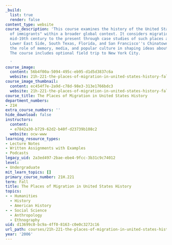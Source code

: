 ```yaml
---
_build:
  list: true
  render: false
content_type: website
course_description: 'This course examines the history of the United States as a "nation
  of immigrants" within a broader global context. It considers migration from the
  mid-19th century to the present through case studies of such places as New York''s
  Lower East Side, South Texas, Florida, and San Francisco''s Chinatown. It also examines
  the role of memory, media, and popular culture in shaping ideas about migration.
  The course includes optional field trip to New York City.

  '
course_image:
  content: 56b4f00a-5094-495c-eb95-d1d5d3837c6a
  website: 21h-221-the-places-of-migration-in-united-states-history-fall-2006
course_image_thumbnail:
  content: ec454f7e-2a9d-c78d-98e3-313e1766bdc3
  website: 21h-221-the-places-of-migration-in-united-states-history-fall-2006
course_title: The Places of Migration in United States History
department_numbers:
- 21H
extra_course_numbers: ''
hide_download: false
instructors:
  content:
  - e7842a30-b729-62d2-b40f-d23739b108c2
  website: ocw-www
learning_resource_types:
- Lecture Notes
- Written Assignments with Examples
- Podcasts
legacy_uid: 2a3ed497-2bae-ebe4-9fcc-3b31c9c74012
level:
- Undergraduate
mit_learn_topics: []
primary_course_number: 21H.221
term: Fall
title: The Places of Migration in United States History
topics:
- - Humanities
  - History
  - American History
- - Social Science
  - Anthropology
  - Ethnography
uid: d13699c0-bc9a-4ff0-8163-c0e0c3272c16
url_path: courses/21h-221-the-places-of-migration-in-united-states-history-fall-2006
year: '2006'
---
```

